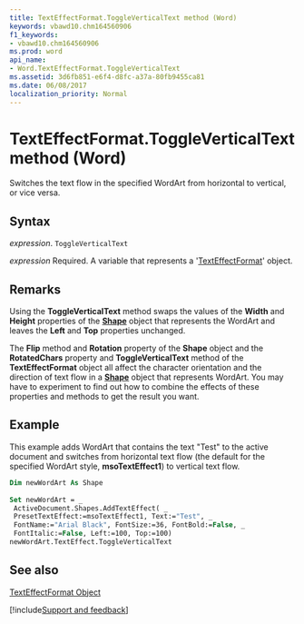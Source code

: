 ```yaml
---
title: TextEffectFormat.ToggleVerticalText method (Word)
keywords: vbawd10.chm164560906
f1_keywords:
- vbawd10.chm164560906
ms.prod: word
api_name:
- Word.TextEffectFormat.ToggleVerticalText
ms.assetid: 3d6fb851-e6f4-d8fc-a37a-80fb9455ca81
ms.date: 06/08/2017
localization_priority: Normal
---
```



# TextEffectFormat.ToggleVerticalText method (Word)

Switches the text flow in the specified WordArt from horizontal to vertical, or vice versa.


## Syntax

_expression_. `ToggleVerticalText`

_expression_ Required. A variable that represents a '[TextEffectFormat](Word.TextEffectFormat.md)' object.


## Remarks

Using the  **ToggleVerticalText** method swaps the values of the **Width** and **Height** properties of the **[Shape](Word.Shape.md)** object that represents the WordArt and leaves the **Left** and **Top** properties unchanged.

The  **Flip** method and **Rotation** property of the **Shape** object and the **RotatedChars** property and **ToggleVerticalText** method of the **TextEffectFormat** object all affect the character orientation and the direction of text flow in a **[Shape](Word.Shape.md)** object that represents WordArt. You may have to experiment to find out how to combine the effects of these properties and methods to get the result you want.


## Example

This example adds WordArt that contains the text "Test" to the active document and switches from horizontal text flow (the default for the specified WordArt style,  **msoTextEffect1**) to vertical text flow.


```vb
Dim newWordArt As Shape 
 
Set newWordArt = _ 
 ActiveDocument.Shapes.AddTextEffect( _ 
 PresetTextEffect:=msoTextEffect1, Text:="Test", _ 
 FontName:="Arial Black", FontSize:=36, FontBold:=False, _ 
 FontItalic:=False, Left:=100, Top:=100) 
newWordArt.TextEffect.ToggleVerticalText
```


## See also


[TextEffectFormat Object](Word.TextEffectFormat.md)

[!include[Support and feedback](~/includes/feedback-boilerplate.md)]